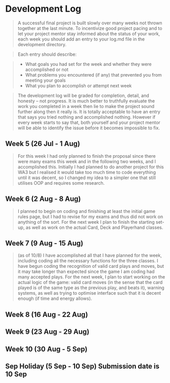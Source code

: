 # Development Log
> A successful final project is built slowly over many weeks not thrown together at the last minute. To incentivize good project pacing and to let your project mentor stay informed about the status of your work, each week you should add an entry to your log.md file in the development directory.

> Each entry should describe:

> - What goals you had set for the week and whether they were accomplished or not
> - What problems you encountered (if any) that prevented you from meeting your goals
> - What you plan to accomplish or attempt next week

> The development log will be graded for completion, detail, and honesty – not progress. It is much better to truthfully evaluate the work you completed in a week then lie to make the project sound further along then it really is. It is totally acceptable to have an entry that says you tried nothing and accomplished nothing. However if every week starts to say that, both yourself and your project mentor will be able to identify the issue before it becomes impossible to fix.

## Week 5 (26 Jul - 1 Aug)
> For this week I had only planned to finish the proposal since there were many exams this week and in the following two weeks, and I accomplished this.
> Initially I had planned to do another project for this WA3 but I realised it would take too much time to code everything until it was decent, so I changed my idea to a simpler one that still utilises OOP and requires some research.

## Week 6 (2 Aug - 8 Aug)
> I planned to begin on coding and finishing at least the initial game rules page, but I had to revise for my exams and thus did not work on anything of the sort. For the next week I plan to finish the starting set-up, as well as work on the actual Card, Deck and Playerhand classes.

## Week 7 (9 Aug - 15 Aug)
> (as of 10/8) I have accomplished all that I have planned for the week, including coding all the necessary functions for the three classes. I have begun coding the recognition of valid card plays and moves, but it may take longer than expected since the game I am coding had many accepted plays. For the next week, I plan to start working on the actual logic of the game: valid card moves (in the sense that the card played is of the same type as the previous play, and beats it), warning systems, as well as trying to optimise interface such that it is decent enough (if time and energy allows).

## Week 8 (16 Aug - 22 Aug)

## Week 9 (23 Aug - 29 Aug)

## Week 10 (30 Aug - 5 Sep)

## Sep Holiday (5 Sep - 10 Sep) **Submission date is 10 Sep**
